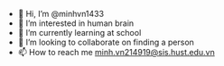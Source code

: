 - 👋 Hi, I’m @minhvn1433
- 👀 I’m interested in human brain
- 🌱 I’m currently learning at school
- 💞️ I’m looking to collaborate on finding a person
- 📫 How to reach me minh.vn214919@sis.hust.edu.vn

<!---
minhvn1433/minhvn1433 is a ✨ special ✨ repository because its `README.md` (this file) appears on your GitHub profile.
You can click the Preview link to take a look at your changes.
--->
